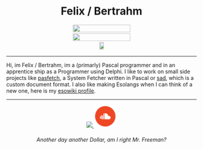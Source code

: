 <h1 align="center"> Felix / Bertrahm </h1>

<div align="center">
    <img src="https://skillicons.dev/icons?i=java,py,html,css,md" width="55%" height="55%" />
    <img src="https://skillicons.dev/icons?i=linux,idea,vim,vscode,git" width="55%" height="55%" /> <br />
    <a href="https://freepascal.org"><img src="https://www.freepascal.org/pic/logo.gif" width="16%" height="16%" /></a> <br />
</div>

---

Hi, im Felix / Bertrahm, im a (primarly) Pascal programmer and in an apprentice ship as a Programmer using Delphi. I like to work on small side projects like [pasfetch](https://www.github.com/FelixEcker/pasfetch), a System Fetcher written in Pascal or [sad](https://www.github.com/FelixEcker/sad), which is a 
custom document format. I also like making Esolangs when I can think of a new one, here is my [esowiki profile](https://esolangs.org/wiki/User:Bertrahm).

---

<div align="center">
  <a href="https://esolangs.org/wiki/User:Bertrahm">
    <img src="https://esolangs.org/w/images/c/c9/Logo.png" width="12%" />
  </a>
  <a href="https://soundcloud.com/german_substance">
    <img src="social.png" width="12%" />
  </a>
</div>

<h6 align="center">
    <em> Another day another Dollar, am I right Mr. Freeman? </em>
</h7>

<!-- want to add more but cant think of shit -->

